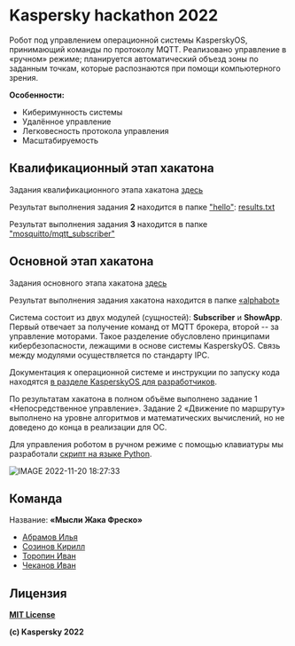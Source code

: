 # Kaspersky hackathon 2022

Робот под управлением операционной системы KasperskyOS, принимающий команды по протоколу MQTT. Реализовано управление в «ручном» режиме; планируется автоматический объезд зоны по заданным точкам, которые распознаются при помощи компьютерного зрения.

**Особенности:**
- Киберимунность системы
- Удалённое управление
- Легковесность протокола управления
- Масштабируемость

## Квалификационный этап хакатона

Задания квалификационного этапа хакатона [здесь](Задание_квалификационного_этапа.pdf)  

Результат выполнения задания **2** находится в папке ["hello"](hello): [results.txt](hello/results.txt)  

Результат выполнения задания **3** находится в папке ["mosquitto/mqtt_subscriber"](mosquitto/mqtt_subscriber)  

## Основной этап хакатона

Задания основного этапа хакатона [здесь](Задание_основного_этапа.pdf)  

Результат выполнения задания хакатона находится в папке [«alphabot»](alphabot/)

Система состоит из двух модулей (сущностей): **Subscriber** и **ShowApp**. Первый отвечает за получение команд от MQTT брокера, второй -- за управление моторами. Такое разделение обусловлено принципами кибербезопасности, лежащими в основе системы KasperskyOS. Связь между модулями осуществляется по стандарту IPC. 

Документация к операционной системе и инструкции по запуску кода находятся [в разделе KasperskyOS для разработчиков](https://support.kaspersky.ru/help/KCE/1.1/ru-RU/whats_new.htm).

По результатам хакатона в полном объёме выполнено задание 1 «Непосредственное управление». Задание 2 «Движение по маршруту» выполнено на уровне алгоритмов и математических вычислений, но не доведено до конца в реализации для ОС.

Для управления роботом в ручном режиме с помощью клавиатуры мы разработали [скрипт на языке Python](control.py). 

![IMAGE 2022-11-20 18:27:33](https://user-images.githubusercontent.com/78589729/202910718-4e74e58d-f974-40f8-a66e-dc71e65f08d8.jpg)

## Команда

Название: **«Мысли Жака Фреско»**
- [Абрамов Илья](https://github.com/Eagle-008)
- [Созинов Кирилл](https://github.com/KirillSozin)
- [Торопин Иван](https://github.com/Lhesnor)
- [Чеканов Иван](https://github.com/ichekanov)

## Лицензия 
[**MIT License**](LICENSE)

**(с) Kaspersky 2022**
